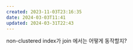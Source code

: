 ```yaml
---
created: 2023-11-03T23:16:35
date: 2024-03-03T11:41
updated: 2024-03-31T22:43
---
```

non-clustered index가 join 에서는 어떻게 동작할지?